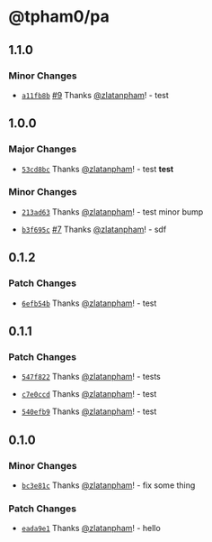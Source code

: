 # @tpham0/pa

## 1.1.0

### Minor Changes

- [`a11fb8b`](https://github.com/zlatanpham/changesets-monorepo-testing/commit/a11fb8b1f11f934fc5d88ba0c8d8dcaff743499a) [#9](https://github.com/zlatanpham/changesets-monorepo-testing/pull/9) Thanks [@zlatanpham](https://github.com/zlatanpham)! - test

## 1.0.0

### Major Changes

- [`53cd8bc`](https://github.com/zlatanpham/changesets-monorepo-testing/commit/53cd8bcceaa33a6975c71aabc51a723f579738fb) Thanks [@zlatanpham](https://github.com/zlatanpham)! - test **test**

### Minor Changes

- [`213ad63`](https://github.com/zlatanpham/changesets-monorepo-testing/commit/213ad635122c86bef67c928086514156577ce32e) Thanks [@zlatanpham](https://github.com/zlatanpham)! - test minor bump

* [`b3f695c`](https://github.com/zlatanpham/changesets-monorepo-testing/commit/b3f695c6a915d8e1f302e638b76c7e26d590511e) [#7](https://github.com/zlatanpham/changesets-monorepo-testing/pull/7) Thanks [@zlatanpham](https://github.com/zlatanpham)! - sdf

## 0.1.2

### Patch Changes

- [`6efb54b`](https://github.com/zlatanpham/changesets-monorepo-testing/commit/6efb54b5e0c60954666871abef2acfed97474d53) Thanks [@zlatanpham](https://github.com/zlatanpham)! - test

## 0.1.1

### Patch Changes

- [`547f822`](https://github.com/zlatanpham/changesets-monorepo-testing/commit/547f8225c2a3be83cac36c3f2bd5ac995661af80) Thanks [@zlatanpham](https://github.com/zlatanpham)! - tests

* [`c7e0ccd`](https://github.com/zlatanpham/changesets-monorepo-testing/commit/c7e0ccd3df6e965a6ed7e2c3d1352831676289ca) Thanks [@zlatanpham](https://github.com/zlatanpham)! - test

- [`540efb9`](https://github.com/zlatanpham/changesets-monorepo-testing/commit/540efb9e4332ee7e64e2363f36f35c3182b84dec) Thanks [@zlatanpham](https://github.com/zlatanpham)! - test

## 0.1.0

### Minor Changes

- [`bc3e81c`](https://github.com/zlatanpham/changesets-monorepo-testing/commit/bc3e81c1ec5ae19bef81fe108039da6f18ac0b17) Thanks [@zlatanpham](https://github.com/zlatanpham)! - fix some thing

### Patch Changes

- [`eada9e1`](https://github.com/zlatanpham/changesets-monorepo-testing/commit/eada9e1684d661a05f93744cb9e5223270db10de) Thanks [@zlatanpham](https://github.com/zlatanpham)! - hello
